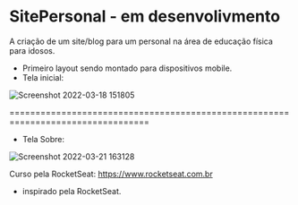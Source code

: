 # SitePersonal - em desenvolivmento

A criação de um site/blog para um personal na área de educação física para idosos.
  - Primeiro layout sendo montado para dispositivos mobile.
  - Tela inicial:


![Screenshot 2022-03-18 151805](https://user-images.githubusercontent.com/92753487/159060663-c1167c3c-7f1e-4ed7-8c5e-3c2b9f92b50f.png)

=================================================================================

  - Tela Sobre:

![Screenshot 2022-03-21 163128](https://user-images.githubusercontent.com/92753487/159349928-e8cedada-f75e-433f-9dd2-6d09a91c9de0.png)




Curso pela RocketSeat: https://www.rocketseat.com.br
 
  - inspirado pela RocketSeat.
